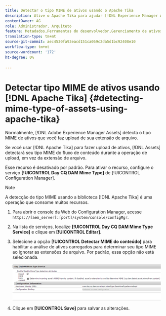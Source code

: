 ```yaml
---
title: Detectar o tipo MIME de ativos usando o Apache Tika
description: Ative o Apache Tika para ajudar [!DNL Experience Manager Assets] detectar o tipo MIME de ativos do fluxo de conteúdo durante a operação de upload, em vez da extensão de arquivo.
contentOwner: AG
role: Administrador, Arquiteto
feature: Metadados,Ferramentas do desenvolvedor,Gerenciamento de ativos
translation-type: tm+mt
source-git-commit: aec4530fa93eacd151ca069c2da5d1bc92408e10
workflow-type: tm+mt
source-wordcount: '172'
ht-degree: 0%

---
```



# Detectar tipo MIME de ativos usando [!DNL Apache Tika] {#detecting-mime-type-of-assets-using-apache-tika}

Normalmente, [!DNL Adobe Experience Manager Assets] detecta o tipo MIME de ativos que você faz upload de sua extensão de arquivo.

Se você usar [!DNL Apache Tika] para fazer upload de ativos, [!DNL Assets] detectará seu tipo MIME do fluxo de conteúdo durante a operação de upload, em vez da extensão de arquivo.

Esse recurso é desativado por padrão. Para ativar o recurso, configure o serviço **[!UICONTROL Day CQ DAM Mime Type]** de [!UICONTROL Configuration Manager].

>[!NOTE]
>
>A detecção de tipo MIME usando a biblioteca [!DNL Apache Tika] é uma operação que consome muitos recursos.

1. Para abrir o console da Web do Configuration Manager, acesse `https://[aem_server]:[port]/system/console/configMgr`.

1. Na lista de serviços, localize **[!UICONTROL Day CQ DAM Mime Type Service]** e clique em **[!UICONTROL Editar]**.

1. Selecione a opção **[!UICONTROL Detectar MIME do conteúdo]** para habilitar a análise de ativos carregados para determinar seu tipo MIME ao ignorar as extensões de arquivo. Por padrão, essa opção não está selecionada.

   ![chlimage_1-333](assets/chlimage_1-333.png)

1. Clique em **[!UICONTROL Save]** para salvar as alterações.
